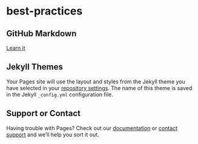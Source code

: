 # best-practices

## GitHub Markdown
[Learn it](https://guides.github.com/features/mastering-markdown/)

## Jekyll Themes

Your Pages site will use the layout and styles from the Jekyll theme you have selected in your [repository settings](https://github.com/cdfoundation/best-practices/settings/pages). The name of this theme is saved in the Jekyll `_config.yml` configuration file.

## Support or Contact

Having trouble with Pages? Check out our [documentation](https://docs.github.com/categories/github-pages-basics/) or [contact support](https://support.github.com/contact) and we’ll help you sort it out.
